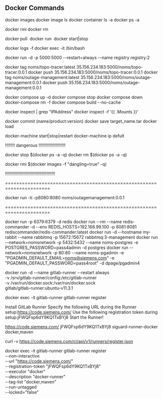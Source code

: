 Docker Commands
--------------------------------

docker images
docker image ls
docker container ls -a
docker ps -a

docker rmi
docker rm

docker pull <image>
docker run <image>
docker start|stop <container>

docker logs -f <container>
docker exec -it <container> /bin/bash

docker run -d -p 5000:5000 --restart=always --name registry registry:2

docker tag noms/topo-tracer:latest 35.156.234.183:5000/noms/topo-tracer:0.0.1
docker push 35.156.234.183:5000/noms/topo-tracer:0.0.1
docker tag noms/outage-management:latest 35.156.234.183:5000/noms/outage-management:0.0.1
docker push 35.156.234.183:5000/noms/outage-management:0.0.1


docker compose up -d
docker compose stop
docker compose down
docker-compose rm -f
docker compose build --no-cache

docker inspect <container id> | grep "IPAddress"
docker inspect -f '{{ .Mounts }}' <container>

docker commit <container> (name/product:version)
docker save <container> target_name.tar
docker load

docker-machine start|stop|restart
docker-machine ip defult



!!!!!!!! dangerous !!!!!!!!!!!!!!!!!!!!!!

docker stop $(docker ps -a -q)
docker rm $(docker ps -a -q)

docker rmi $(docker images -f "dangling=true" -q)

!!!!!!!!!!!!!!!!!!!!!!!!!!!!!!!!!!!!!!!!!


======================================================================


docker run -ti -p8080:8080 noms/outagemanagement:0.0.1


======================================================================




docker run -p 6379:6379 -d redis
docker run --rm --name redis-commander -d --env REDIS_HOSTS=192.168.99.100 -p 8081:8081 rediscommander/redis-commander:latest
docker run -d --hostname my-rabbit --name rabbitmq -p 15672:15672 rabbitmq:3-management
docker run --network=nomsnetwork -p 5432:5432 --name noms-postgres -e POSTGRES_PASSWORD=pass4admin -d postgres
docker run --network=nomsnetwork -p 80:80 	  --name noms-pgadmin -e "PGADMIN_DEFAULT_EMAIL=noms@siemens.com" -e "PGADMIN_DEFAULT_PASSWORD=pass4root" -d dpage/pgadmin4




docker run -d --name gitlab-runner --restart always \
  -v /srv/gitlab-runner/config:/etc/gitlab-runner \
  -v /var/run/docker.sock:/var/run/docker.sock \
  gitlab/gitlab-runner:ubuntu-v11.3.1


docker exec -it gitlab-runner gitlab-runner register


Install GitLab Runner
Specify the following URL during the Runner setup:https://code.siemens.com/ 
Use the following registration token during setup:jFWQFsp6dY9KQ1TxBYj8 
Start the Runner!

https://code.siemens.com/
jFWQFsp6dY9KQ1TxBYj8
siguard-runner-docker
docker,maven

curl -v https://code.siemens.com/ci/api/v1/runners/register.json

docker exec -it gitlab-runner gitlab-runner register \
  --non-interactive \
  --url "https://code.siemens.com/" \
  --registration-token "jFWQFsp6dY9KQ1TxBYj8" \
  --executor "docker" \
  --description "docker-runner" \
  --tag-list "docker,maven" \
  --run-untagged \
  --locked="false"